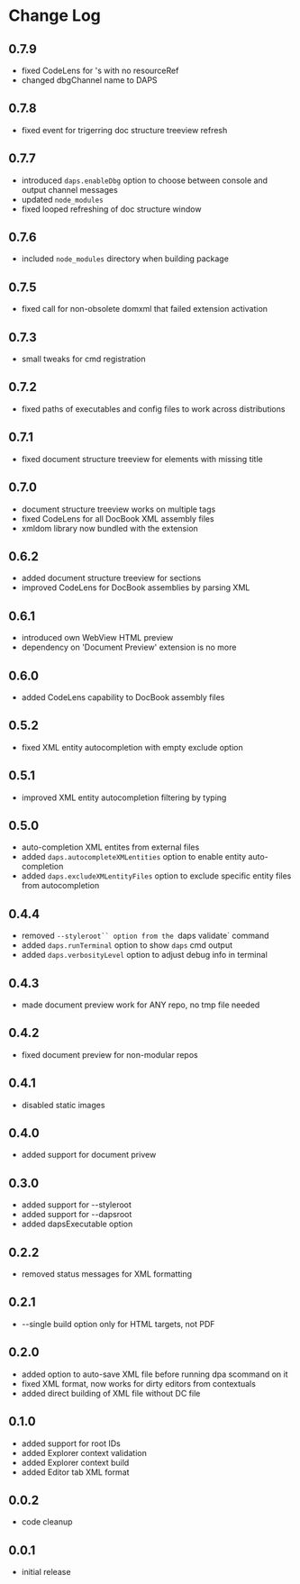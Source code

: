 # Change Log

## 0.7.9
- fixed CodeLens for <module>'s with no resourceRef
- changed dbgChannel name to DAPS

## 0.7.8
- fixed event for trigerring doc structure treeview refresh

## 0.7.7
- introduced `daps.enableDbg` option to choose between console and output
  channel messages
- updated `node_modules`
- fixed looped refreshing of doc structure window

## 0.7.6
- included `node_modules` directory when building package

## 0.7.5
- fixed call for non-obsolete domxml that failed extension activation

## 0.7.3
- small tweaks for cmd registration

## 0.7.2
- fixed paths of executables and config files to work across distributions

## 0.7.1
- fixed document structure treeview for elements with missing title

## 0.7.0
- document structure treeview works on multiple tags
- fixed CodeLens for all DocBook XML assembly files
- xmldom library now bundled with the extension

## 0.6.2
- added document structure treeview for sections
- improved CodeLens for DocBook assemblies by parsing XML

## 0.6.1
- introduced own WebView HTML preview
- dependency on 'Document Preview' extension is no more

## 0.6.0
- added CodeLens capability to DocBook assembly files

## 0.5.2
- fixed XML entity autocompletion with empty exclude option


## 0.5.1
- improved XML entity autocompletion filtering by typing

## 0.5.0
- auto-completion XML entites from external files
- added `daps.autocompleteXMLentities` option to enable entity auto-completion
- added `daps.excludeXMLentityFiles` option to exclude specific entity files
  from autocompletion

## 0.4.4
- removed `--styleroot`` option from the `daps validate` command
- added `daps.runTerminal` option to show `daps` cmd output
- added `daps.verbosityLevel` option to adjust debug info in terminal

## 0.4.3
- made document preview work for ANY repo, no tmp file needed

## 0.4.2
- fixed document preview for non-modular repos

## 0.4.1
- disabled static images

## 0.4.0
- added support for document privew

## 0.3.0
- added support for --styleroot
- added support for --dapsroot
- added dapsExecutable option

## 0.2.2
- removed status messages for XML formatting

## 0.2.1
- --single build option only for HTML targets, not PDF

## 0.2.0
- added option to auto-save XML file before running dpa scommand on it
- fixed XML format, now works for dirty editors from contextuals
- added direct building of XML file without DC file

## 0.1.0
- added support for root IDs
- added Explorer context validation
- added Explorer context build
- added Editor tab XML format

## 0.0.2
- code cleanup

## 0.0.1
- initial release
